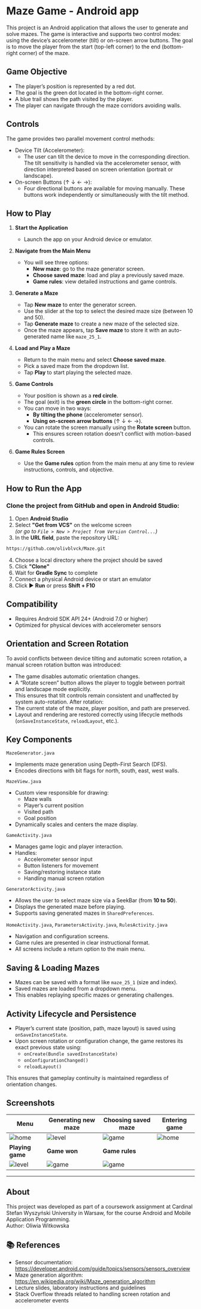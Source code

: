 # Maze Game - Android app

This project is an Android application that allows the user to generate and solve mazes. The game is interactive and supports two control modes: using the device’s accelerometer (tilt) or on-screen arrow buttons. The goal is to move the player from the start (top-left corner) to the end (bottom-right corner) of the maze.

## Game Objective

- The player’s position is represented by a red dot.
- The goal is the green dot located in the bottom-right corner.
- A blue trail shows the path visited by the player.
- The player can navigate through the maze corridors avoiding walls.

##  Controls
The game provides two parallel movement control methods:

- Device Tilt (Accelerometer):
    - The user can tilt the device to move in the corresponding direction. The tilt sensitivity is handled via the accelerometer sensor, with direction interpreted based on screen orientation (portrait or landscape).
- On-screen Buttons (↑ ↓ ← →):
    - Four directional buttons are available for moving manually. These buttons work independently or simultaneously with the tilt method.

## How to Play

1. **Start the Application**
   - Launch the app on your Android device or emulator.

2. **Navigate from the Main Menu**
   - You will see three options:
     - **New maze**: go to the maze generator screen.
     - **Choose saved maze**: load and play a previously saved maze.
     - **Game rules**: view detailed instructions and game controls.

3. **Generate a Maze**
   - Tap **New maze** to enter the generator screen.
   - Use the slider at the top to select the desired maze size (between 10 and 50).
   - Tap **Generate maze** to create a new maze of the selected size.
   - Once the maze appears, tap **Save maze** to store it with an auto-generated name like `maze_25_1`.

4. **Load and Play a Maze**
   - Return to the main menu and select **Choose saved maze**.
   - Pick a saved maze from the dropdown list.
   - Tap **Play** to start playing the selected maze.

5. **Game Controls**
   - Your position is shown as a **red circle**.
   - The goal (exit) is the **green circle** in the bottom-right corner.
   - You can move in two ways:
     - **By tilting the phone** (accelerometer sensor).
     - **Using on-screen arrow buttons** (↑ ↓ ← →).
   - You can rotate the screen manually using the **Rotate screen** button.
     - This ensures screen rotation doesn't conflict with motion-based controls.

6. **Game Rules Screen**
   - Use the **Game rules** option from the main menu at any time to review instructions, controls, and objective.

## How to Run the App

### Clone the project from GitHub and open in Android Studio:

1. Open **Android Studio**
2. Select **"Get from VCS"** on the welcome screen  
   *(or go to `File > New > Project from Version Control...`)*
3. In the **URL field**, paste the repository URL:

```bash
https://github.com/olivblvck/Maze.git
```

4. Choose a local directory where the project should be saved  
5. Click **"Clone"**  
6. Wait for **Gradle Sync** to complete  
7. Connect a physical Android device or start an emulator  
8. Click ▶ **Run** or press **Shift + F10**

##  Compatibility

- Requires Android SDK API 24+ (Android 7.0 or higher)
- Optimized for physical devices with accelerometer sensors

## Orientation and Screen Rotation
To avoid conflicts between device tilting and automatic screen rotation, a manual screen rotation button was introduced:
- The game disables automatic orientation changes.
- A “Rotate screen” button allows the player to toggle between portrait and landscape mode explicitly.
- This ensures that tilt controls remain consistent and unaffected by system auto-rotation.
After rotation:
- The current state of the maze, player position, and path are preserved.
- Layout and rendering are restored correctly using lifecycle methods (`onSaveInstanceState`, `reloadLayout`, etc.).

## Key Components

 `MazeGenerator.java`
- Implements maze generation using Depth-First Search (DFS).
- Encodes directions with bit flags for north, south, east, west walls.

 `MazeView.java`
- Custom view responsible for drawing:
  - Maze walls
  - Player’s current position
  - Visited path
  - Goal position
- Dynamically scales and centers the maze display.

 `GameActivity.java`
- Manages game logic and player interaction.
- Handles:
  - Accelerometer sensor input
  - Button listeners for movement
  - Saving/restoring instance state
  - Handling manual screen rotation

 `GeneratorActivity.java`
- Allows the user to select maze size via a SeekBar (from **10 to 50**).
- Displays the generated maze before playing.
- Supports saving generated mazes in `SharedPreferences`.

`HomeActivity.java`, `ParametersActivity.java`, `RulesActivity.java`
- Navigation and configuration screens.
- Game rules are presented in clear instructional format.
- All screens include a return option to the main menu.


## Saving & Loading Mazes

- Mazes can be saved with a format like `maze_25_1` (size and index).
- Saved mazes are loaded from a dropdown menu.
- This enables replaying specific mazes or generating challenges.


## Activity Lifecycle and Persistence

- Player’s current state (position, path, maze layout) is saved using `onSaveInstanceState`.
- Upon screen rotation or configuration change, the game restores its exact previous state using:
  - `onCreate(Bundle savedInstanceState)`
  - `onConfigurationChanged()`
  - `reloadLayout()`

This ensures that gameplay continuity is maintained regardless of orientation changes.

## Screenshots

| Menu | Generating new maze | Choosing saved maze | Entering game |
|--------------|--------------|--------------|--------------|
| ![home](screenshots/1.png) | ![level](screenshots/2.png) | ![game](screenshots/3.png) | ![home](screenshots/4.png) |
| **Playing game** | **Game won** | **Game rules** | |
| ![level](screenshots/5.png) | ![game](screenshots/6.png) |![game](screenshots/7.png) | |


---

## About

This project was developed as part of a coursework assignment at Cardinal Stefan Wyszyński University in Warsaw, for the course Android and Mobile Application Programming.  
Author: Oliwia Witkowska

## 📚 References

- Sensor documentation: https://developer.android.com/guide/topics/sensors/sensors_overview 
- Maze generation algorithm: https://en.wikipedia.org/wiki/Maze_generation_algorithm
- Lecture slides, laboratory instructions and guidelines
- Stack Overflow threads related to handling screen rotation and accelerometer events


